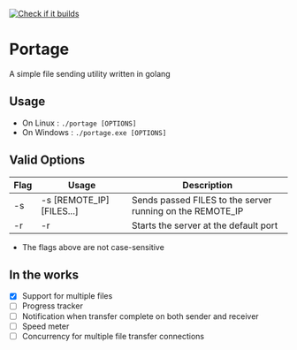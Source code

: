 [![Check if it builds](https://github.com/Imnotndesh/portage/actions/workflows/portage.yml/badge.svg)](https://github.com/Imnotndesh/portage/actions/workflows/portage.yml)
# Portage
A simple file sending utility written in golang

## Usage
- On Linux : ```./portage [OPTIONS] ```
- On Windows : ```./portage.exe [OPTIONS]```

## Valid Options
| Flag | Usage                        | Description                                                 |
|------|------------------------------|-------------------------------------------------------------|
| -s   | -s [REMOTE_IP] [FILES...]    | Sends passed FILES to the server running on the REMOTE_IP   |
| -r   | -r                           | Starts the server at the default port                       |
- The flags above are not case-sensitive

## In the works
- [x] Support for multiple files
- [ ] Progress tracker
- [ ] Notification when transfer complete on both sender and receiver
- [ ] Speed meter
- [ ] Concurrency for multiple file transfer connections